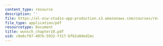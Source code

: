 ```yaml
---
content_type: resource
description: ''
file: https://ol-ocw-studio-app-production.s3.amazonaws.com/courses/res-12-000-evolution-of-physical-oceanography-spring-2007/c8e6cf87407b5932f317bf62a0ded2ec_wunsch_chapter10.pdf
file_type: application/pdf
resourcetype: Document
title: wunsch_chapter10.pdf
uid: c8e6cf87-407b-5932-f317-bf62a0ded2ec
---
```

